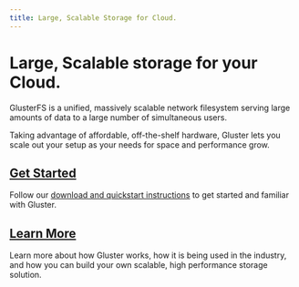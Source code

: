 ```yaml
---
title: Large, Scalable Storage for Cloud.
---
```


# Large, Scalable storage for your Cloud.

GlusterFS is a unified, massively scalable network filesystem 
serving large amounts of data to a large number of simultaneous 
users.

Taking advantage of affordable, off-the-shelf hardware, Gluster
lets you scale out your setup as your needs for space and performance
grow.

## [Get Started](/download/)

Follow our [download and quickstart instructions](/download)
to get started and familiar with Gluster. 

## [Learn More](/about/)

Learn more about how Gluster works, how it is being used in the industry, 
and how you can build your own scalable, high performance storage solution.

